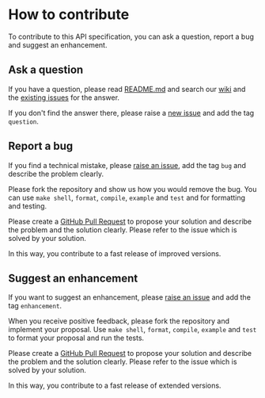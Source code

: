 # How to contribute

To contribute to this API specification, you can ask a question, report a bug and suggest an enhancement.

## Ask a question

If you have a question, please read [README.md](https://github.com/ise621/building-envelope-data/blob/develop/README.md) and search our [wiki](https://github.com/ise621/building-envelope-data/wiki) and the [existing issues](https://github.com/ise621/building-envelope-data/issues) for the answer.

If you don't find the answer there, please raise a [new issue](https://github.com/ise621/building-envelope-data/issues/new) and add the tag `question`.

## Report a bug

If you find a technical mistake, please [raise an issue](https://github.com/ise621/building-envelope-data/issues/new), add the tag `bug` and describe the problem clearly.

Please fork the repository and show us how you would remove the bug. You can use `make shell`, `format`, `compile`, `example` and `test` and for formatting and testing.

Please create a [GitHub Pull Request](https://github.com/ise621/building-envelope-data/compare) to propose your solution and describe the problem and the solution clearly. Please refer to the issue which is solved by your solution.

In this way, you contribute to a fast release of improved versions.

## Suggest an enhancement

If you want to suggest an enhancement, please [raise an issue](https://github.com/ise621/building-envelope-data/issues/new) and add the tag `enhancement`.

When you receive positive feedback, please fork the repository and implement your proposal. Use `make shell`, `format`, `compile`, `example` and `test` to format your proposal and run the tests.

Please create a [GitHub Pull Request](https://github.com/ise621/building-envelope-data/compare) to propose your solution and describe the problem and the solution clearly. Please refer to the issue which is solved by your solution.

In this way, you contribute to a fast release of extended versions.
